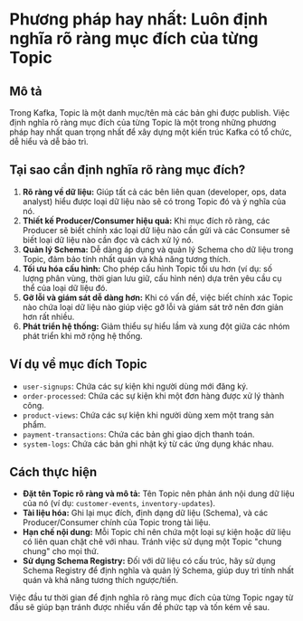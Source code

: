 # Phương pháp hay nhất: Luôn định nghĩa rõ ràng mục đích của từng Topic

## Mô tả
Trong Kafka, Topic là một danh mục/tên mà các bản ghi được publish. Việc định nghĩa rõ ràng mục đích của từng Topic là một trong những phương pháp hay nhất quan trọng nhất để xây dựng một kiến trúc Kafka có tổ chức, dễ hiểu và dễ bảo trì.

## Tại sao cần định nghĩa rõ ràng mục đích?
1.  **Rõ ràng về dữ liệu:** Giúp tất cả các bên liên quan (developer, ops, data analyst) hiểu được loại dữ liệu nào sẽ có trong Topic đó và ý nghĩa của nó.
2.  **Thiết kế Producer/Consumer hiệu quả:** Khi mục đích rõ ràng, các Producer sẽ biết chính xác loại dữ liệu nào cần gửi và các Consumer sẽ biết loại dữ liệu nào cần đọc và cách xử lý nó.
3.  **Quản lý Schema:** Dễ dàng áp dụng và quản lý Schema cho dữ liệu trong Topic, đảm bảo tính nhất quán và khả năng tương thích.
4.  **Tối ưu hóa cấu hình:** Cho phép cấu hình Topic tối ưu hơn (ví dụ: số lượng phân vùng, thời gian lưu giữ, cấu hình nén) dựa trên yêu cầu cụ thể của loại dữ liệu đó.
5.  **Gỡ lỗi và giám sát dễ dàng hơn:** Khi có vấn đề, việc biết chính xác Topic nào chứa loại dữ liệu nào giúp việc gỡ lỗi và giám sát trở nên đơn giản hơn rất nhiều.
6.  **Phát triển hệ thống:** Giảm thiểu sự hiểu lầm và xung đột giữa các nhóm phát triển khi mở rộng hệ thống.

## Ví dụ về mục đích Topic
*   `user-signups`: Chứa các sự kiện khi người dùng mới đăng ký.
*   `order-processed`: Chứa các sự kiện khi một đơn hàng được xử lý thành công.
*   `product-views`: Chứa các sự kiện khi người dùng xem một trang sản phẩm.
*   `payment-transactions`: Chứa các bản ghi giao dịch thanh toán.
*   `system-logs`: Chứa các bản ghi nhật ký từ các ứng dụng khác nhau.

## Cách thực hiện
*   **Đặt tên Topic rõ ràng và mô tả:** Tên Topic nên phản ánh nội dung dữ liệu của nó (ví dụ: `customer-events`, `inventory-updates`).
*   **Tài liệu hóa:** Ghi lại mục đích, định dạng dữ liệu (Schema), và các Producer/Consumer chính của Topic trong tài liệu.
*   **Hạn chế nội dung:** Mỗi Topic chỉ nên chứa một loại sự kiện hoặc dữ liệu có liên quan chặt chẽ với nhau. Tránh việc sử dụng một Topic "chung chung" cho mọi thứ.
*   **Sử dụng Schema Registry:** Đối với dữ liệu có cấu trúc, hãy sử dụng Schema Registry để định nghĩa và quản lý Schema, giúp duy trì tính nhất quán và khả năng tương thích ngược/tiến.

Việc đầu tư thời gian để định nghĩa rõ ràng mục đích của từng Topic ngay từ đầu sẽ giúp bạn tránh được nhiều vấn đề phức tạp và tốn kém về sau.